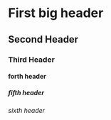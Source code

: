 # First big header
## Second Header
### Third Header
#### forth header
##### fifth header
###### sixth header
